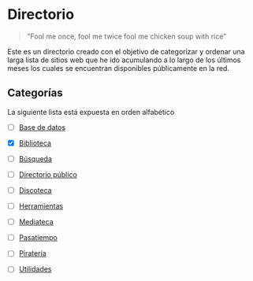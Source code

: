 # Directorio


> "Fool me once,
> fool me twice
> fool me chicken soup with rice"


Este es un directorio creado con el objetivo de categorizar y ordenar una larga lista de sitios web que he ido acumulando a lo largo de los últimos meses los cuales se encuentran disponibles públicamente en la red.


## Categorías

<p1>La siguiente lista está expuesta en orden alfabético<p1/>

- [ ] [Base de datos](notes/basededatos.md)

- [x] [Biblioteca](notes/biblioteca.md)

- [ ] [Búsqueda](notes/busqueda.md)

- [ ] [Directorio público](notes/directoriopublico.md)

- [ ] [Discoteca](notes/discoteca.md)

- [ ] [Herramientas](notes/herramienta.md)

- [ ] [Mediateca](notes/mediateca.md)

- [ ] [Pasatiempo](notes/pasatiempo.md)

- [ ] [Piratería](notes/pirateria.md)

- [ ] [Utilidades](notes/utilidades.md)
